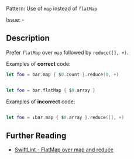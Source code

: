 Pattern: Use of `map` instead of `flatMap`

Issue: -

## Description

Prefer `flatMap` over `map` followed by `reduce([], +)`.

Examples of **correct** code:

```swift
let foo = bar.map { $0.count }.reduce(0, +)


let foo = bar.flatMap { $0.array }

```

Examples of **incorrect** code:

```swift

let foo = ↓bar.map { $0.array }.reduce([], +)

```

## Further Reading

* [SwiftLint - FlatMap over map and reduce](https://github.com/realm/SwiftLint/blob/master/Rules.md#flatmap-over-map-and-reduce)